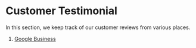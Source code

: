 # Customer Testimonial

In this section, we keep track of our customer reviews from various places.

1. [Google Business](google-business-reviews.md)

